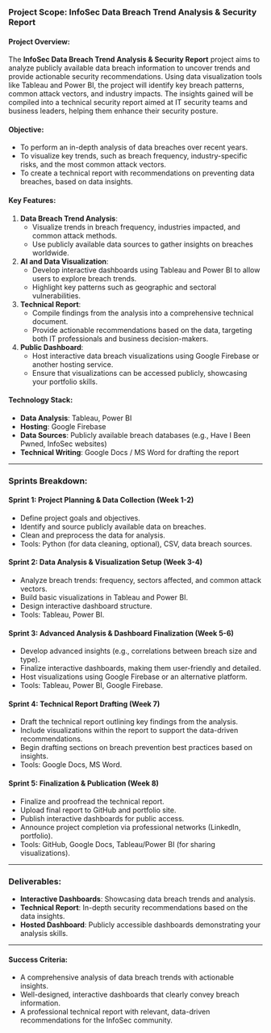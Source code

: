 ### **Project Scope: InfoSec Data Breach Trend Analysis & Security Report**

#### **Project Overview:**

The **InfoSec Data Breach Trend Analysis & Security Report** project aims to analyze publicly available data breach information to uncover trends and provide actionable security recommendations. Using data visualization tools like Tableau and Power BI, the project will identify key breach patterns, common attack vectors, and industry impacts. The insights gained will be compiled into a technical security report aimed at IT security teams and business leaders, helping them enhance their security posture.

#### **Objective:**

* To perform an in-depth analysis of data breaches over recent years.  
* To visualize key trends, such as breach frequency, industry-specific risks, and the most common attack vectors.  
* To create a technical report with recommendations on preventing data breaches, based on data insights.

#### **Key Features:**

1. **Data Breach Trend Analysis**:  
   * Visualize trends in breach frequency, industries impacted, and common attack methods.  
   * Use publicly available data sources to gather insights on breaches worldwide.  
2. **AI and Data Visualization**:  
   * Develop interactive dashboards using Tableau and Power BI to allow users to explore breach trends.  
   * Highlight key patterns such as geographic and sectoral vulnerabilities.  
3. **Technical Report**:  
   * Compile findings from the analysis into a comprehensive technical document.  
   * Provide actionable recommendations based on the data, targeting both IT professionals and business decision-makers.  
4. **Public Dashboard**:  
   * Host interactive data breach visualizations using Google Firebase or another hosting service.  
   * Ensure that visualizations can be accessed publicly, showcasing your portfolio skills.

#### **Technology Stack:**

* **Data Analysis**: Tableau, Power BI  
* **Hosting**: Google Firebase  
* **Data Sources**: Publicly available breach databases (e.g., Have I Been Pwned, InfoSec websites)  
* **Technical Writing**: Google Docs / MS Word for drafting the report

---

### **Sprints Breakdown:**

#### **Sprint 1: Project Planning & Data Collection (Week 1-2)**

* Define project goals and objectives.  
* Identify and source publicly available data on breaches.  
* Clean and preprocess the data for analysis.  
* Tools: Python (for data cleaning, optional), CSV, data breach sources.

#### **Sprint 2: Data Analysis & Visualization Setup (Week 3-4)**

* Analyze breach trends: frequency, sectors affected, and common attack vectors.  
* Build basic visualizations in Tableau and Power BI.  
* Design interactive dashboard structure.  
* Tools: Tableau, Power BI.

#### **Sprint 3: Advanced Analysis & Dashboard Finalization (Week 5-6)**

* Develop advanced insights (e.g., correlations between breach size and type).  
* Finalize interactive dashboards, making them user-friendly and detailed.  
* Host visualizations using Google Firebase or an alternative platform.  
* Tools: Tableau, Power BI, Google Firebase.

#### **Sprint 4: Technical Report Drafting (Week 7\)**

* Draft the technical report outlining key findings from the analysis.  
* Include visualizations within the report to support the data-driven recommendations.  
* Begin drafting sections on breach prevention best practices based on insights.  
* Tools: Google Docs, MS Word.

#### **Sprint 5: Finalization & Publication (Week 8\)**

* Finalize and proofread the technical report.  
* Upload final report to GitHub and portfolio site.  
* Publish interactive dashboards for public access.  
* Announce project completion via professional networks (LinkedIn, portfolio).  
* Tools: GitHub, Google Docs, Tableau/Power BI (for sharing visualizations).

---

### **Deliverables:**

* **Interactive Dashboards**: Showcasing data breach trends and analysis.  
* **Technical Report**: In-depth security recommendations based on the data insights.  
* **Hosted Dashboard**: Publicly accessible dashboards demonstrating your analysis skills.

---

#### **Success Criteria:**

* A comprehensive analysis of data breach trends with actionable insights.  
* Well-designed, interactive dashboards that clearly convey breach information.  
* A professional technical report with relevant, data-driven recommendations for the InfoSec community.

